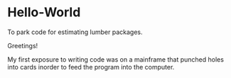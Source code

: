 # Hello-World
To park code for estimating lumber packages.

Greetings!

My first exposure to writing code was on a mainframe that 
punched holes into cards inorder to feed the program into the computer.
